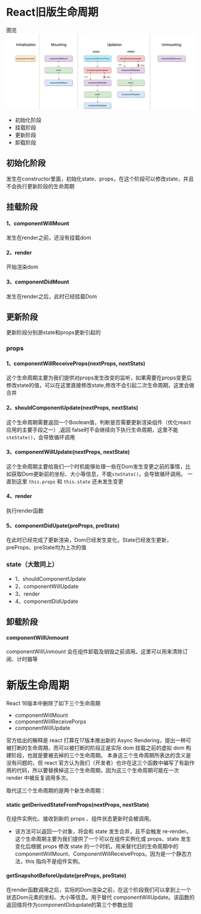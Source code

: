 # React旧版生命周期
图览
<img src="./img/lifeCycle.png" />

* 初始化阶段
* 挂载阶段
* 更新阶段
* 卸载阶段

## 初始化阶段
发生在constructor里面，初始化state、props，在这个阶段可以修改state，并且不会执行更新阶段的生命周期

## 挂载阶段
#### 1、componentWillMount
发生在render之前，还没有挂载dom

#### 2、render
开始渲染dom

#### 3、componentDidMount
发生在render之后，此时已经挂载Dom

## 更新阶段
更新阶段分别游state和props更新引起的

### props
#### 1、componentWillReceiveProps(nextProps, nextStats)
这个生命周期主要为我们提供对props发生改变的监听，如果需要在props变更后修改state的值，可以在这里直接修改state,修改不会引起二次生命周期，这里会做合并
#### 2、shouldComponentUpdate(nextProps, nextStats)
这个生命周期需要返回一个Boolean值，判断是否需要更新渲染组件（优化react应用的主要手段之一）,返回 false时不会继续向下执行生命周期，这里不能 `steState()`，会导致循环调用

#### 3、componentWillUpdate(nextProps, nextState)
这个生命周期主要给我们一个时机能够处理一些在Dom发生变更之前的事情，比如获取Dom更新前的坐标、大小等信息，不能`steState()`，会导致循环调用。
一直到这里 `this.props` 和 `this.state` 还未发生变更
#### 4、render
执行render函数
#### 5、componentDidUpate(preProps, preState)
在此时已经完成了更新渲染，Dom已经发生变化，State已经发生更新，preProps、preState均为上次的值

### state（大致同上）
*  1、shouldComponentUpdate
*  2、componentWillUpdate
*  3、render
*  4、componentDidUpdate

## 卸载阶段

#### componentWillUnmount
componentWillUnmount 会在组件卸载及销毁之前调用。这里可以用来清除订阅、计时器等


# 新版生命周期
React 16版本中删除了如下三个生命周期
* componentWillMount
* componentWillReceivePorps
* componentWillUpdate

官方给出的解释是 react 打算在17版本推出新的 Async Rendering，提出一种可被打断的生命周期，而可以被打断的阶段正是实际 dom 挂载之前的虚拟 dom 构建阶段，也就是要被去掉的三个生命周期。
本身这三个生命周期所表达的含义是没有问题的，但 react 官方认为我们（开发者）也许在这三个函数中编写了有副作用的代码，所以要替换掉这三个生命周期，因为这三个生命周期可能在一次 render 中被反复调用多次。

取代这三个生命周期的是两个新生命周期：

#### static getDerivedStateFromProps(nextProps, nextState)
在组件实例化、接收到新的 props 、组件状态更新时会被调用。
* 该方法可以返回一个对象，将会和 state 发生合并，且不会触发 re-render。这个生命周期主要为我们提供了一个可以在组件实例化或 props、state 发生变化后根据 props 修改 state 的一个时机，用来替代旧的生命周期中的 componentWillMount、ComponentWillReceiveProps。因为是一个静态方法，this 指向不是组件实例。


#### getSnapshotBeforeUpdate(preProps, preState)
在render函数调用之后，实际的Dom渲染之前，在这个阶段我们可以拿到上一个状态Dom元素的坐标、大小等信息。用于替代 componentWillUpdate。该函数的返回值将作为componentDidupdate的第三个参数出现

